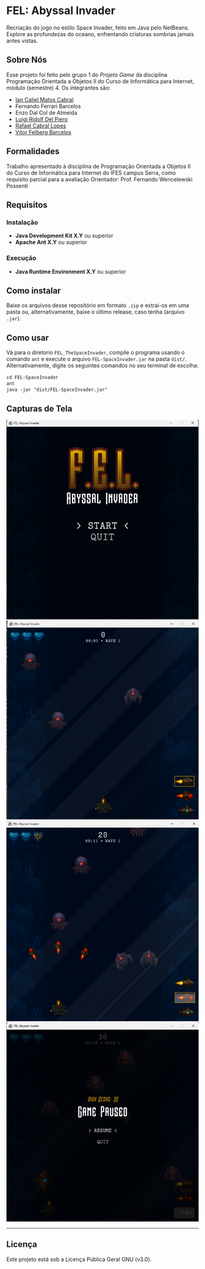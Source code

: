 # FEL: Abyssal Invader

Recriação do jogo no estilo Space Invader, feito em Java pelo NetBeans.
Explore as profundezas do oceano, enfrentando criaturas sombrias jamais antes vistas.

## Sobre Nós
Esse projeto foi feito pelo grupo 1 do *Projeto Game* da disciplina Programação Orientada a Objetos II do Curso de Informática para Internet, módulo (semestre) 4.
Os integrantes são:
- [Ian Caliel Matos Cabral](https://github.com/calielian)
- Fernando Ferrari Barcelos
- Enzo Dal Col de Almeida
- [Luigi Ridolf Del Piero](https://github.com/ldelp14)
- [Rafael Cabral Lopes](https://github.com/leafcabral)
- [Vitor Felberg Barcelos](https://github.com/vtkaxx)

## Formalidades
Trabalho apresentado à disciplina de Programação Orientada a Objetos II do Curso de Informática para Internet do IFES campus Serra, como requisito parcial para a avaliação
Orientador: Prof. Fernando Wencelewski Possenti

## Requisitos
### Instalação
- **Java Development Kit X.Y** ou superior
- **Apache Ant X.Y** ou superior
### Execução
- **Java Runtime Environment X.Y** ou superior

## Como instalar
Baixe os arquivos desse repositório em formato `.zip` e extrai-os em uma pasta ou, alternativamente, baixe o último release, caso tenha (arquivo `.jar`).

## Como usar
Vá para o diretorio `FEL_TheSpaceInvader`, compile o programa usando o comando `ant` e execute o arquivo `FEL-SpaceInvader.jar` na pasta `dist/`.
Alternativamente, digite os seguintes comandos no seu terminal de escolha:
```console
cd FEL-SpaceInvader
ant
java -jar "dist/FEL-SpaceInvader.jar" 
```

## Capturas de Tela
![Menu Principal](https://github.com/leafcabral/FEL-Abyssal-Invader/blob/main/screenshots/main-menu.png?raw=true)
![Inimigos](https://github.com/leafcabral/FEL-Abyssal-Invader/blob/main/screenshots/game.png?raw=true)
![Shotgun e menos vida](https://github.com/leafcabral/FEL-Abyssal-Invader/blob/main/screenshots/shotgun.png?raw=true)
![Blast e menu de pause](https://github.com/leafcabral/FEL-Abyssal-Invader/blob/main/screenshots/paused.png?raw=true)


---

## Licença
Este projeto está sob a Licença Pública Geral GNU (v3.0).
